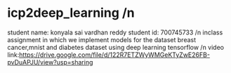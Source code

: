 # icp2deep_learning /n
student name: konyala sai vardhan reddy student id: 700745733 /n
inclass assignment in which we implement models for the dataset breast cancer,mnist and diabetes dataset using deep learning tensorflow /n 
video link:https://drive.google.com/file/d/122R7ETZWyWMGeKTyZwE26FB-pvDuAPJU/view?usp=sharing
